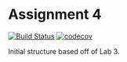 # Assignment 4

[![Build Status](https://travis-ci.com/cmput402-w19/assignment4tdd-402-payment-required.svg?token=yXNa8SvLUxWzDa19LYfq&branch=master)](https://travis-ci.com/cmput402-w19/assignment4tdd-402-payment-required)
[![codecov](https://codecov.io/gh/Struckdown/Week3LabTDD/branch/TDD/graph/badge.svg)](https://codecov.io/gh/Struckdown/Week3LabTDD)

Initial structure based off of Lab 3.


